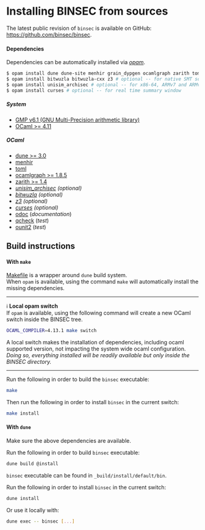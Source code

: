 # Installing BINSEC from sources

The latest public revision of `binsec` is available on GitHub:
https://github.com/binsec/binsec.

#### Dependencies

Dependencies can be automatically installed via
[*opam*](https://opam.ocaml.org/doc/Install.html).  
```bash
$ opam install dune dune-site menhir grain_dypgen ocamlgraph zarith toml
$ opam install bitwuzla bitwuzla-cxx z3 # optional -- for native SMT solver bindings
$ opam install unisim_archisec # optional -- for x86-64, ARMv7 and ARMv8
$ opam install curses # optional -- for real time summary window
```

##### System

- [GMP v6.1 (GNU Multi-Precision arithmetic library)](https://gmplib.org)
- [OCaml >= 4.11](https://github.com/ocaml/ocaml)

##### OCaml

- [dune >= 3.0](https://github.com/ocaml/dune)
- [menhir](https://gitlab.inria.fr/fpottier/menhir)
- [toml](https://github.com/ocaml-toml/To.ml)
- [ocamlgraph >= 1.8.5](https://github.com/backtracking/ocamlgraph)
- [zarith >= 1.4](https://github.com/ocaml/Zarith)
- *[unisim_archisec](https://github.com/binsec/unisim_archisec) (optional)*
- *[bitwuzla](https://github.com/bitwuzla/ocaml-bitwuzla) (optional)*
- *[z3](https://github.com/Z3Prover/z3) (optional)*
- *[curses](https://github.com/mbacarella/curses) (optional)*
- [odoc](https://github.com/ocaml/odoc) (*documentation*)
- [qcheck](https://github.com/c-cube/qcheck) (*test*)
- [ounit2](https://github.com/gildor478/ounit) (*test*)

## Build instructions

#### With `make`

[Makefile](Makefile) is a wrapper around `dune` build system.  
When `opam` is available, using the command `make` will automatically install the missing dependencies.

---
:information_source: **Local opam switch**  
If `opam` is available, using the following command will create a new OCaml switch inside the BINSEC tree.
```bash
OCAML_COMPILER=4.13.1 make switch
```
A local switch makes the installation of dependencies, including ocaml supported version, not impacting the system wide ocaml configuration.  
*Doing so, everything installed will be readily available but only inside the BINSEC directory.*

---

Run the following in order to build the `binsec` executable:
```bash
make
```
Then run the following in order to install `binsec` in the current switch:
```bash
make install
```

#### With `dune`

Make sure the above dependencies are available.

Run the following in order to build `binsec` executable:
```bash
dune build @install
```

`binsec` executable can be found in
`_build/install/default/bin`.

Run the following in order to install `binsec` in the current switch:
```bash
dune install
```
Or use it locally with:
```bash
dune exec -- binsec [...]
```
